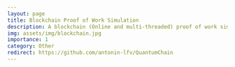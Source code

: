 ```yaml
---
layout: page
title: Blockchain Proof of Work Simulation
description: A blockchain (Online and multi-threaded) proof of work simulation.
img: assets/img/blockchain.jpg
importance: 1
category: Other
redirect: https://github.com/antonin-lfv/QuantumChain
---
```

